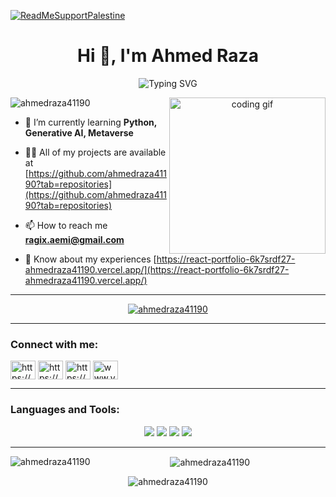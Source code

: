 [![ReadMeSupportPalestine](https://raw.githubusercontent.com/Safouene1/support-palestine-banner/master/banner-support.svg)](https://techforpalestine.org/learn-more)
<h1 align="center">Hi 👋, I'm Ahmed Raza </h1>

<div align="center">
<img align="center" src="https://readme-typing-svg.herokuapp.com?size=22&duration=3000&color=31F711&center=true&vCenter=true&height=100&lines=%E2%9D%A4%EF%B8%8F%E2%80%8D%F0%9F%94%A5Passionate+Web+Developer%F0%9F%92%BB;Experience+Seeker%F0%9F%92%AF;Dedicated+to+Work%F0%9F%92%AA%F0%9F%8F%BB;Always+Learning%F0%9F%92%A1;from+Karachi%2C+Pakistan%F0%9F%87%B5%F0%9F%87%B0" alt="Typing SVG" />
<div/>

<img align="right" alt="coding gif" width="250" src="https://cdn.dribbble.com/users/1162077/screenshots/3848914/programmer.gif">

<p align="left"> <img src="https://komarev.com/ghpvc/?username=ahmedraza41190&label=Profile%20views&color=0e75b6&style=flat" alt="ahmedraza41190" /> </p>

<div align="left">
<p align="left">

* 🌱 I’m currently learning **Python, Generative AI, Metaverse**

* 👨‍💻 All of my projects are available at [https://github.com/ahmedraza41190?tab=repositories](https://github.com/ahmedraza41190?tab=repositories)

* 📫 How to reach me **ragix.aemi@gmail.com**

* 📄 Know about my experiences [https://react-portfolio-6k7srdf27-ahmedraza41190.vercel.app/](https://react-portfolio-6k7srdf27-ahmedraza41190.vercel.app/)

</p></div>

<hr />

<p align="center"> <a href="https://github.com/ryo-ma/github-profile-trophy"><img src="https://github-profile-trophy.vercel.app/?username=ahmedraza41190" alt="ahmedraza41190" /></a> </p>

<hr />

<h3 align="left">Connect with me:</h3>
<p align="left">
<a href="https://linkedin.com/in/https://www.linkedin.com/in/ahmed-raza-252bbb288/" target="blank"><img align="center" src="https://raw.githubusercontent.com/rahuldkjain/github-profile-readme-generator/master/src/images/icons/Social/linked-in-alt.svg" alt="https://www.linkedin.com/in/ahmed-raza-252bbb288/" height="30" width="40" /></a>
<a href="https://fb.com/https://www.facebook.com/profile.php?id=100009195927085" target="blank"><img align="center" src="https://raw.githubusercontent.com/rahuldkjain/github-profile-readme-generator/master/src/images/icons/Social/facebook.svg" alt="https://www.facebook.com/profile.php?id=100009195927085" height="30" width="40" /></a>
<a href="https://instagram.com/https://www.instagram.com/ahmed_raza41190/?hl=en" target="blank"><img align="center" src="https://raw.githubusercontent.com/rahuldkjain/github-profile-readme-generator/master/src/images/icons/Social/instagram.svg" alt="https://www.instagram.com/ahmed_raza41190/?hl=en" height="30" width="40" /></a>
<a href="https://www.youtube.com/c/www.youtube.com/@ahmedraza8592" target="blank"><img align="center" src="https://raw.githubusercontent.com/rahuldkjain/github-profile-readme-generator/master/src/images/icons/Social/youtube.svg" alt="www.youtube.com/@ahmedraza8592" height="30" width="40" /></a>
</p>

<hr />

<h3 align="left">Languages and Tools:</h3>
<p align='center'>
    <img src="https://skillicons.dev/icons?i=git,github,c,vscode" />
   <img src="https://skillicons.dev/icons?i=html,js,css,nextjs,tailwind,postgres"/>
   <img src="https://skillicons.dev/icons?i=react,express,mongodb,nodejs,ts,python"/>
  <img src="https://skillicons.dev/icons?i=firebase,postman,bootstrap,vercel"/>
</p>

<hr />

<p><img align="left" src="https://github-readme-stats.vercel.app/api/top-langs?username=ahmedraza41190&show_icons=true&locale=en&layout=compact" alt="ahmedraza41190" /></p>

<p>&nbsp;<img align="center" src="https://github-readme-stats.vercel.app/api?username=ahmedraza41190&show_icons=true&locale=en" alt="ahmedraza41190" /></p>

<p><img align="center" src="https://github-readme-streak-stats.herokuapp.com/?user=ahmedraza41190&" alt="ahmedraza41190" /></p>
